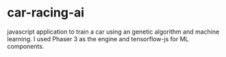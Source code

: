 # car-racing-ai
javascript application to train a car using an genetic algorithm and machine learning. 
I used Phaser 3 as the engine and tensorflow-js for ML components.
